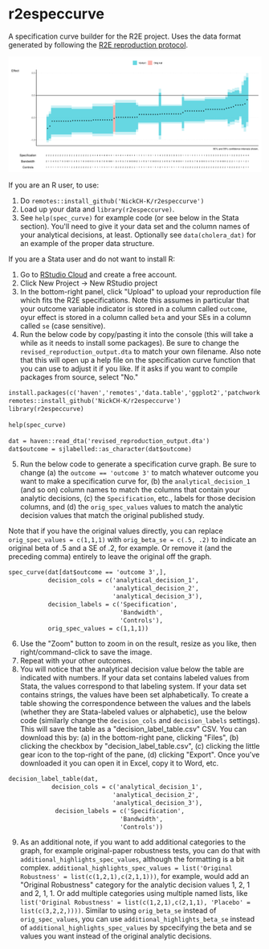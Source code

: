 # r2especcurve
A specification curve builder for the R2E project. Uses the data format generated by following the [R2E reproduction protocol](https://github.com/NickCH-K/r2especcurve/blob/main/Data%20Submission_R2E.pdf).

![Example specification curve](example_speccurve.png)

If you are an R user, to use:

1. Do `remotes::install_github('NickCH-K/r2especcurve')`
2. Load up your data and `library(r2especcurve)`.
3. See `help(spec_curve)` for example code (or see below in the Stata section). You'll need to give it your data set and the column names of your analytical decisions, at least. Optionally see `data(cholera_dat)` for an example of the proper data structure.

If you are a Stata user and do not want to install R:

1. Go to [RStudio Cloud](https://posit.cloud) and create a free account.
2. Click New Project -> New RStudio project
3. In the bottom-right panel, click "Upload" to upload your reproduction file which fits the R2E specifications. Note this assumes in particular that your outcome variable indicator is stored in a column called `outcome`, oyur effect is stored in a column called `beta` and your SEs in a column called `se` (case sensitive).
4. Run the below code by copy/pasting it into the console (this will take a while as it needs to install some packages). Be sure to change the `revised_reproduction_output.dta` to match your own filename. Also note that this will open up a help file on the specification curve function that you can use to adjust it if you like. If it asks if you want to compile packages from source, select "No."

```
install.packages(c('haven','remotes','data.table','ggplot2','patchwork','sjlabelled','vtable'))
remotes::install_github('NickCH-K/r2especcurve')
library(r2especcurve)

help(spec_curve)

dat = haven::read_dta('revised_reproduction_output.dta')
dat$outcome = sjlabelled::as_character(dat$outcome)
```

5. Run the below code to generate a specification curve graph. Be sure to change (a) the `outcome == 'outcome 3'` to match whatever outcome you want to make a specification curve for, (b) the `analytical_decision_1` (and so on) column names to match the columns that contain your analytic decisions, (c) the `Specification`, etc., labels for those decision columns, and (d) the `orig_spec_values` values to match the analytic decision values that match the original published study. 

Note that if you have the original values directly, you can replace `orig_spec_values = c(1,1,1)` with `orig_beta_se = c(.5, .2)` to indicate an original beta of .5 and a SE of .2, for example. Or remove it (and the preceding comma) entirely to leave the original off the graph.

```
spec_curve(dat[dat$outcome == 'outcome 3',],
           decision_cols = c('analytical_decision_1',
                             'analytical_decision_2',
                             'analytical_decision_3'),
           decision_labels = c('Specification',
                               'Bandwidth',
                               'Controls'),
           orig_spec_values = c(1,1,1))
```

6. Use the "Zoom" button to zoom in on the result, resize as you like, then right/command-click to save the image.
7. Repeat with your other outcomes.
8. You will notice that the analytical decision value below the table are indicated with numbers. If your data set contains labeled values from Stata, the values correspond to that labeling system. If your data set contains strings, the values have been set alphabetically. To create a table showing the correspondence between the values and the labels (whether they are Stata-labeled values or alphabetic), use the below code (similarly change the `decision_cols` and `decision_labels` settings). This will save the table as a "decision_label_table.csv" CSV. You can download this by: (a) in the bottom-right pane, clicking "Files", (b) clicking the checkbox by "decision_label_table.csv", (c) clicking the little gear icon to the top-right of the pane, (d) clicking "Export". Once you've downloaded it you can open it in Excel, copy it to Word, etc.

```
decision_label_table(dat,
			decision_cols = c('analytical_decision_1',
                             'analytical_decision_2',
                             'analytical_decision_3'),
			 decision_labels = c('Specification',
                               'Bandwidth',
                               'Controls'))
```
							 
9. As an additional note, if you want to add additional categories to the graph, for example original-paper robustness tests, you can do that with `additional_highlights_spec_values`, although the formatting is a bit complex. `additional_highlights_spec_values = list('Original Robustness' = list(c(1,2,1),c(2,1,1)))`, for example, would add an "Original Robustness" category for the analytic decision values 1, 2, 1 and 2, 1, 1. Or add multiple categories using multiple named lists, like `list('Original Robustness' = list(c(1,2,1),c(2,1,1), 'Placebo' = list(c(3,2,2,))))`. Similar to using `orig_beta_se` instead of `orig_spec_values`, you can use `additional_highlights_beta_se` instead of `additional_highlights_spec_values` by spcecifying the beta and se values you want instead of the original analytic decisions.
